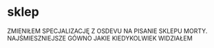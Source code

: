 # sklep
ZMIENIŁEM SPECJALIZACJĘ Z OSDEVU NA PISANIE SKLEPU MORTY. NAJŚMIESZNIEJSZE GÓWNO JAKIE KIEDYKOLWIEK WIDZIAŁEM

